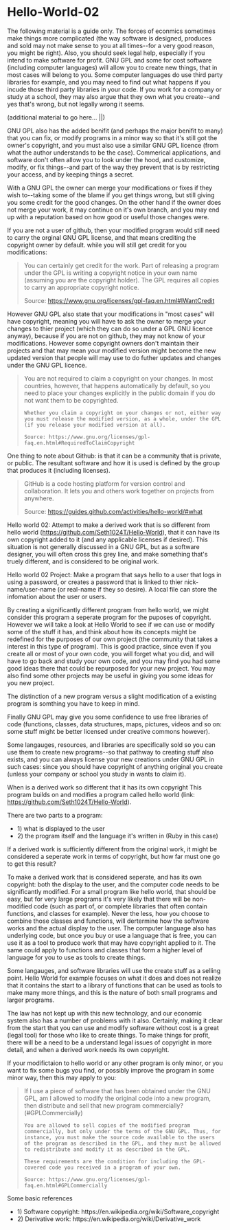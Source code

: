 # Hello-World-02

The following material is a guide only. The forces of econmics sometimes make things more complicated (the way software is designed, produces and sold may not make sense to you at all times--for a very good reason, you might be right). Also, you should seek legal help, especially if you intend to make software for profit. GNU GPL and some for cost software (including computer languages) will allow you to create new things, that in most cases will belong to you. Some computer languages do use third party libraries for example, and you may need to find out what happens if you incude those third party libraries in your code. If you work for a company or study at a school, they may also argue that they own what you create--and yes that's wrong, but not legally wrong it seems.

(additional material to go here... ||)

GNU GPL also has the added benifit (and perhaps the major benifit to many) that you can fix, or modify programs in a minor way so that it's still got the owner's copyright, and you must also use a similar GNU GPL licence (from what the author understands to be the case). Commerical applications, and software don't often allow you to look under the hood, and customize, modify, or fix things--and part of the way they prevent that is by restricting your access, and by keeping things a secret.

With a GNU GPL the owner can merge your modifications or fixes if they wish to--taking some of the blame if you get things wrong, but still giving you some credit for the good changes. On the other hand if the owner does not merge your work, it may continue on it's own branch, and you may end up with a reputation based on how good or useful those changes were.

If you are not a user of github, then your modified program would still need to carry the orginal GNU GPL license, and that means crediting the copyright owner by default. while you will still get credit for you modifications:

<blockquote cite="https://www.gnu.org/licenses/gpl-faq.en.html#IWantCredit">
You can certainly get credit for the work. Part of releasing a program under the GPL is writing a copyright notice in your own name (assuming you are the copyright holder). The GPL requires all copies to carry an appropriate copyright notice.

Source: https://www.gnu.org/licenses/gpl-faq.en.html#IWantCredit
</blockquote>

However GNU GPL also state that your modifications in "most cases" will have copyright, meaning you will have to ask the owner to merge your changes to thier project (which they can do so under a GPL GNU licence anyway), because if you are not on github, they may not know of your modifications. However some copyright owners don't maintain their projects and that may mean your modified version might become the new updated version that people will may use to do futher updates and changes under the GNU GPL licence.

<blockquote cite="https://www.gnu.org/licenses/gpl-faq.en.html#RequiredToClaimCopyright">
     You are not required to claim a copyright on your changes. In most countries, however, that happens automatically by default, so you need to place your changes explicitly in the public domain if you do not want them to be copyrighted.

    Whether you claim a copyright on your changes or not, either way you must release the modified version, as a whole, under the GPL (if you release your modified version at all).
    
    Source: https://www.gnu.org/licenses/gpl-faq.en.html#RequiredToClaimCopyright
</blockquote>

One thing to note about Github: is that it can be a community that is private, or public. The resultant software and how it is used is defined by the group that produces it (including licenses).

<blockquote cite="https://guides.github.com/activities/hello-world/#what">
GitHub is a code hosting platform for version control and collaboration. It lets you and others work together on projects from anywhere.

Source: https://guides.github.com/activities/hello-world/#what
</blockquote>

Hello world 02: Attempt to make a derived work that is so different from hello world (https://github.com/Seth1024T/Hello-World), that it can have its own copyright added to it (and any applicable licenses if desired). This situation is not generally discussed in a GNU GPL, but as a software designer, you will often cross this grey line, and make something that's truely different, and is considered to be original work.

Hello world 02 Project: Make a program that says hello to a user that logs in using a password, or creates a password that is linked to thier nick-name/user-name (or real-name if they so desire). A local file can store the infomation about the user or users.

By creating a significantly different program from hello world, we might consider this program a seperate program for the puposes of copyright. However we will take a look at Hello World to see if we can use or modify some of the stuff it has, and think about how its concepts might be redefined for the purposes of our own project (the community that takes a interest in this type of program). This is good practice, since even if you create all or most of your own code, you will forget what you did, and will have to go back and study your own code, and you may find you had some good ideas there that could be repurposed for your new project. You may also find some other projects may be useful in giving you some ideas for you new project.

The distinction of a new program versus a slight modification of a existing program is somthing you have to keep in mind.

Finally GNU GPL may give you some confidence to use free libraries of code (functions, classes, data structures, maps, pictures, videos and so on: some stuff might be better licensed under creative commons however).

Some langauges, resources, and libraries are specifically sold so you can use them to create new programs--so that pathway to creating stuff also exists, and you can always license your new creations under GNU GPL in such cases: since you should have copyright of anything original you create (unless your company or school you study in wants to claim it).

When is a derived work so different that it has its own copyright
This program builds on and modifies a program called hello world (link: https://github.com/Seth1024T/Hello-World).

There are two parts to a program:
<ul>
<li>1) what is displayed to the user</li>
<li>2) the program itself and the language it's written in (Ruby in this case)</li>
</ul>

If a derived work is sufficiently different from the original work, it might be considered a seperate work in terms of copyright, but how far must one go to get this result?

To make a derived work that is considered seperate, and has its own copyright: both the display to the user, and the computer code needs to be significantly modified. For a small program like hello world, that should be easy, but for very large programs it's very likely that there will be non-modified code (such as part of, or complete libraries that often contain functions, and classes for example). Never the less, how you choose to combine those classes and functions, will dertermine how the software works and the actual display to the user. The computer language also has underlying code, but once you buy or use a language that is free, you can use it as a tool to produce work that may have copyright applied to it. The same could apply to functions and classes that form a higher level of language for you to use as tools to create things.

Some langauges, and software libraries will use the create stuff as a selling point. Hello World for example focuses on what it does and does not realize that it contains the start to a library of functions that can be used as tools to make many more things, and this is the nature of both small programs and larger programs.

The law has not kept up with this new technology, and our economic system also has a number of problems with it also. Certainly, making it clear from the start that you can use and modify software without cost is a great (legal tool) for those who like to create things. To make things for profit, there will be a need to be a understand legal issues of copyright in more detail, and when a derived work needs its own copyright.

If your modifictaion to hello world or any other program is only minor, or you want to fix some bugs you find, or possibly improve the program in some minor way, then this may apply to you:

<blockquote cite="https://www.gnu.org/licenses/gpl-faq.en.html#GPLCommercially">
    If I use a piece of software that has been obtained under the GNU GPL, am I allowed to modify the original code into a new program, then distribute and sell that new program commercially? (#GPLCommercially)

    You are allowed to sell copies of the modified program commercially, but only under the terms of the GNU GPL. Thus, for instance, you must make the source code available to the users of the program as described in the GPL, and they must be allowed to redistribute and modify it as described in the GPL.

    These requirements are the condition for including the GPL-covered code you received in a program of your own.

    Source: https://www.gnu.org/licenses/gpl-faq.en.html#GPLCommercially
</blockquote>

Some basic references

<ul>
<li>1) Software copyright: https://en.wikipedia.org/wiki/Software_copyright</li>
<li>2) Derivative work: https://en.wikipedia.org/wiki/Derivative_work</li>
</ul>
